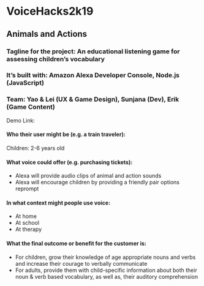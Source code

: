 # VoiceHacks2k19
## Animals and Actions 

### Tagline for the project: An educational listening game for assessing children’s vocabulary
### It’s built with: Amazon Alexa Developer Console, Node.js (JavaScript)
### Team: Yao & Lei (UX & Game Design), Sunjana (Dev), Erik (Game Content)

Demo Link: 

#### Who their user might be (e.g. a train traveler):
Children: 2-6 years old
#### What voice could offer (e.g. purchasing tickets):
- Alexa will provide audio clips of animal and action sounds
- Alexa will encourage children by providing a friendly pair options reprompt
#### In what context might people use voice:
- At home
- At school
- At therapy
#### What the final outcome or benefit for the customer is:
- For children, grow their knowledge of age appropriate nouns and verbs and increase their courage to verbally communicate
- For adults, provide them with child-specific information about both their noun & verb based vocabulary, as well as, their auditory comprehension
